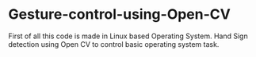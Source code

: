 # Gesture-control-using-Open-CV
First of all this code is made in Linux based Operating System.
Hand Sign detection using Open CV to control basic operating system task.
